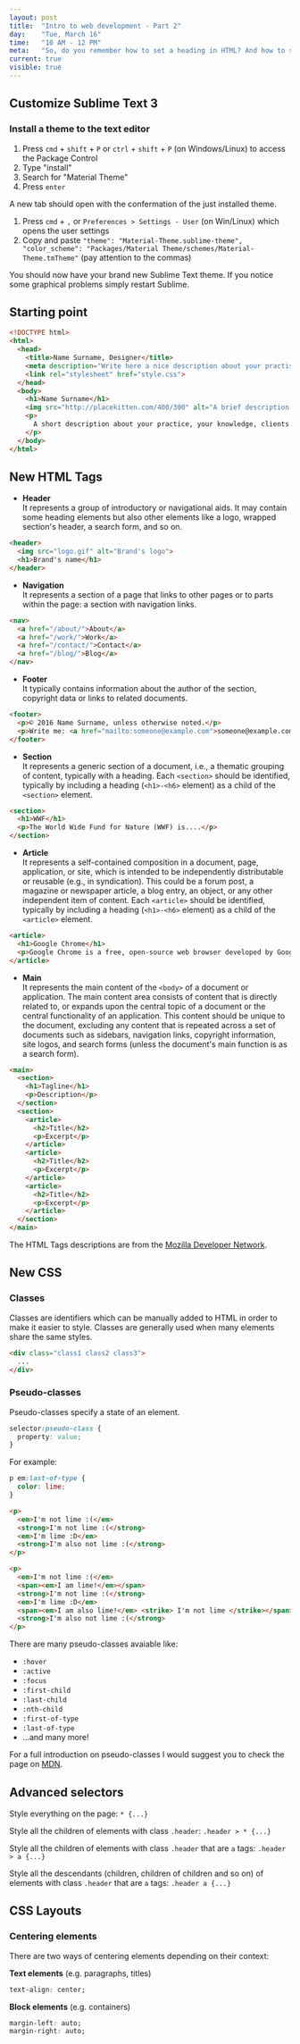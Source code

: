 ```yaml
---
layout: post
title:  "Intro to web development - Part 2"
day:    "Tue, March 16"
time:   "10 AM - 12 PM"
meta:   "So, do you remember how to set a heading in HTML? And how to style a paragraph? Sure you do! During this lecture we review our HTML knowledge and we introduce new HTML tags and CSS properties"
current: true
visible: true
---
```


## Customize Sublime Text 3

### Install a theme to the text editor

1. Press `cmd` + `shift` + `P` or `ctrl` + `shift` + `P` (on Windows/Linux) to access the Package Control
2. Type "install"
3. Search for "Material Theme"
4. Press `enter`

A new tab should open with the confermation of the just installed theme.

1. Press `cmd` + `,` or `Preferences > Settings - User` (on Win/Linux) which opens the user settings
2. Copy and paste `"theme": "Material-Theme.sublime-theme", "color_scheme": "Packages/Material Theme/schemes/Material-Theme.tmTheme"` (pay attention to the commas)

You should now have your brand new Sublime Text theme. If you notice some graphical problems simply restart Sublime.

## Starting point

```html
<!DOCTYPE html>
<html>
  <head>
    <title>Name Surname, Designer</title>
    <meta description="Write here a nice description about your practise and persona. Between 150 and 160 characters">
    <link rel="stylesheet" href="style.css">
  </head>
  <body>
    <h1>Name Surname</h1>
    <img src="http://placekitten.com/400/300" alt="A brief description of the picture for screenreaders of if the load fails">
    <p>
      A short description about your practice, your knowledge, clients you worked for, your skills, etc.
    </p>
  </body>
</html>
```

## New HTML Tags

- **Header**<br>It represents a group of introductory or navigational aids. It may contain some heading elements but also other elements like a logo, wrapped section's header, a search form, and so on.

```html
<header>
  <img src="logo.gif" alt="Brand's logo">
  <h1>Brand's name</h1>
</header>
```

- **Navigation**<br>It represents a section of a page that links to other pages or to parts within the page: a section with navigation links.

```html
<nav>
  <a href="/about/">About</a>
  <a href="/work/">Work</a>
  <a href="/contact/">Contact</a>
  <a href="/blog/">Blog</a>
</nav>
```

- **Footer**<br>It typically contains information about the author of the section, copyright data or links to related documents.

```html
<footer>
  <p>© 2016 Name Surname, unless otherwise noted.</p>
  <p>Write me: <a href="mailto:someone@example.com">someone@example.com</a></p>
</footer>
```

- **Section**<br>It represents a generic section of a document, i.e., a thematic grouping of content, typically with a heading. Each `<section>` should be identified, typically by including a heading (`<h1>-<h6>` element) as a child of the `<section>` element.

```html
<section>
  <h1>WWF</h1>
  <p>The World Wide Fund for Nature (WWF) is....</p>
</section>
```

- **Article**<br>It represents a self-contained composition in a document, page, application, or site, which is intended to be independently distributable or reusable (e.g., in syndication). This could be a forum post, a magazine or newspaper article, a blog entry, an object, or any other independent item of content. Each `<article>` should be identified, typically by including a heading (`<h1>-<h6>` element) as a child of the `<article>` element.

```html
<article>
  <h1>Google Chrome</h1>
  <p>Google Chrome is a free, open-source web browser developed by Google, released in 2008.</p>
</article>
```

- **Main**<br>It represents the main content of the `<body>` of a document or application. The main content area consists of content that is directly related to, or expands upon the central topic of a document or the central functionality of an application. This content should be unique to the document, excluding any content that is repeated across a set of documents such as sidebars, navigation links, copyright information, site logos, and search forms (unless the document's main function is as a search form).

```html
<main>
  <section>
    <h1>Tagline</h1>
    <p>Description</p>
  </section>
  <section>
    <article>
      <h2>Title</h2>
      <p>Excerpt</p>
    </article>
    <article>
      <h2>Title</h2>
      <p>Excerpt</p>
    </article>
    <article>
      <h2>Title</h2>
      <p>Excerpt</p>
    </article>
  </section>
</main>
```

The HTML Tags descriptions are from the [Mozilla Developer Network](https://developer.mozilla.org/en-US/docs/Web/HTML/Element).

## New CSS

### Classes

Classes are identifiers which can be manually added to HTML in order to make it easier to style. Classes are generally used when many elements share the same styles.

```html
<div class="class1 class2 class3">
  ...
</div>
```

### Pseudo-classes

Pseudo-classes specify a state of an element.

```css
selector:pseudo-class {
  property: value;
}
```

For example:

```css
p em:last-of-type {
  color: lime;
}
```

```html
<p>
  <em>I'm not lime :(</em>
  <strong>I'm not lime :(</strong>
  <em>I'm lime :D</em>
  <strong>I'm also not lime :(</strong>
</p>

<p>
  <em>I'm not lime :(</em>
  <span><em>I am lime!</em></span>
  <strong>I'm not lime :(</strong>
  <em>I'm lime :D</em>
  <span><em>I am also lime!</em> <strike> I'm not lime </strike></span>
  <strong>I'm also not lime :(</strong>
</p>
```

There are many pseudo-classes avaiable like:

- `:hover`
- `:active`
- `:focus`
- `:first-child`
- `:last-child`
- `:nth-child`
- `:first-of-type`
- `:last-of-type`
- ...and many more!

For a full introduction on pseudo-classes I would suggest you to check the page on [MDN](https://developer.mozilla.org/en-US/docs/Web/CSS/Pseudo-classes).

## Advanced selectors

Style everything on the page: `* {...}`

Style all the children of elements with class `.header`: `.header > * {...}`

Style all the children of elements with class `.header` that are `a` tags: `.header > a {...}`

Style all the descendants (children, children of children and so on) of elements with class `.header` that are `a` tags: `.header a {...}`

## CSS Layouts

### Centering elements

There are two ways of centering elements depending on their context:

**Text elements** (e.g. paragraphs, titles)

```css
text-align: center;
```

**Block elements** (e.g. containers)

```css
margin-left: auto;
margin-right: auto;
```